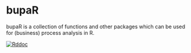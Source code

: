 # bupaR
bupaR is a collection of functions and other packages which can be used for (business) process analysis in R.

[![Rddoc](http://www.rdocumentation.org/badges/version/bupaR)](http://www.rdocumentation.org/packages/bupaR)
